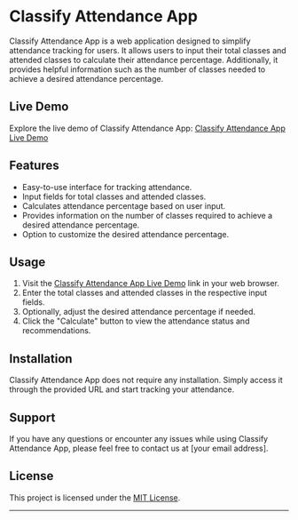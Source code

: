 

# Classify Attendance App

Classify Attendance App is a web application designed to simplify attendance tracking for users. It allows users to input their total classes and attended classes to calculate their attendance percentage. Additionally, it provides helpful information such as the number of classes needed to achieve a desired attendance percentage.

## Live Demo

Explore the live demo of Classify Attendance App: [Classify Attendance App Live Demo](https://classifyjsr.netlify.app)

## Features

- Easy-to-use interface for tracking attendance.
- Input fields for total classes and attended classes.
- Calculates attendance percentage based on user input.
- Provides information on the number of classes required to achieve a desired attendance percentage.
- Option to customize the desired attendance percentage.

## Usage

1. Visit the [Classify Attendance App Live Demo](https://classifyjsr.netlify.app) link in your web browser.
2. Enter the total classes and attended classes in the respective input fields.
3. Optionally, adjust the desired attendance percentage if needed.
4. Click the "Calculate" button to view the attendance status and recommendations.

## Installation

Classify Attendance App does not require any installation. Simply access it through the provided URL and start tracking your attendance.

## Support

If you have any questions or encounter any issues while using Classify Attendance App, please feel free to contact us at [your email address].

## License

This project is licensed under the [MIT License](LICENSE).

---

